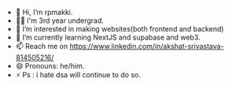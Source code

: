 - 👋 Hi, I’m rpmakki.
- 🧑‍🎓 I'm 3rd year undergrad.
- 👀 I’m interested in making websites(both frontend and backend)
- 🌱 I’m currently learning NextJS and supabase and web3.
- 📫 Reach me on https://www.linkedin.com/in/akshat-srivastava-814505216/ 
- 😄 Pronouns: he/him.
- ⚡ Ps : i hate dsa will continue to do so.

<!---
rpmakki03/rpmakki03 is a ✨ special ✨ repository because its `README.md` (this file) appears on your GitHub profile.
You can click the Preview link to take a look at your changes.
--->
